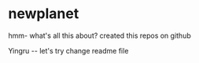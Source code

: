 # newplanet
hmm- what's all this about?
created this repos on github

Yingru -- let's try change readme file
